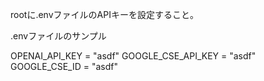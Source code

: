 rootに.envファイルのAPIキーを設定すること。

.envファイルのサンプル

OPENAI_API_KEY = "asdf"
GOOGLE_CSE_API_KEY = "asdf"
GOOGLE_CSE_ID = "asdf"